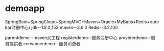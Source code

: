 # demoapp
SpringBoot+SpringCloud+SpringMVC+Maven+Oracle+MyBatis+Redis+eureka(注册中心)
jdk--1.8.0_152
maven--3.6.0
Redis--3.2.100


parentdemo--maven父工程
registerdemo--服务注册中心
providerdemo--服务提供者
consumerdemo--服务消费者
